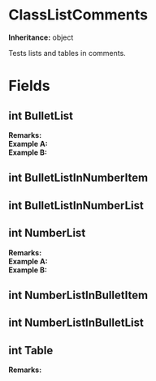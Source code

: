 # ClassListComments

**Inheritance:** object  
  
Tests lists and tables in comments.

# Fields

## int BulletList

**Remarks:**  
**Example A:**  
**Example B:**  

## int BulletListInNumberItem

## int BulletListInNumberList

## int NumberList

**Remarks:**  
**Example A:**  
**Example B:**  

## int NumberListInBulletItem

## int NumberListInBulletList

## int Table

**Remarks:**  

